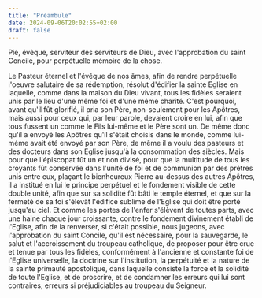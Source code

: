 ```yaml
---
title: "Préambule"
date: 2024-09-06T20:02:55+02:00
draft: false
---
```



Pie, évêque, serviteur des serviteurs de Dieu, avec l'approbation du saint Concile, pour perpétuelle mémoire de la chose.

Le Pasteur éternel et l'évêque de nos âmes, afin de rendre perpétuelle l'oeuvre salutaire de sa rédemption, résolut d'édifier la sainte Eglise en laquelle, comme dans la maison du Dieu vivant, tous les fidèles seraient unis par le lieu d'une même foi et d'une même charité. C'est pourquoi, avant qu'il fût glorifié, il pria son Père, non-seulement pour les Apôtres, mais aussi pour ceux qui, par leur parole, devaient croire en lui, afin que tous fussent un comme le Fils lui-même et le Père sont un. De même donc qu'il a envoyé les Apôtres qu'il s'était choisis dans le monde, comme lui-méme avait été envoyé par son Père, de même il a voulu des pasteurs et des docteurs dans son Eglise jusqu'à la consommation des siècles. Mais pour que l'épiscopat fût un et non divisé, pour que la multitude de tous les croyants fût conservée dans l'unité de foi et de communion par des prêtres unis entre eux, plaçant le bienheureux Pierre au-dessus des autres Apôtres, il a institué en lui le principe perpétuel et le fondement visible de cette double unité, afin que sur sa solidité fût bâti le temple éternel, et que sur la fermeté de sa foi s'élevât l'édifice sublime de l'Eglise qui doit être porté jusqu'au ciel. Et comme les portes de l'enfer s'élèvent de toutes parts, avec une haine chaque jour croissante, contre le fondement divinement établi de l'Eglise, afin de la renverser, si c'était possible, nous jugeons, avec l'approbation du saint Concile, qu'il est nécessaire, pour la sauvegarde, le salut et l'accroissement du troupeau catholique, de proposer pour être crue et tenue par tous les fidèles, conformément à l'ancienne et constante foi de l'Eglise universelle, la doctrine sur l'institution, la perpétuité et la nature de la sainte primauté apostolique, dans laquelle consiste la force et la solidité de toute l'Eglise, et de proscrire, et de condamner les erreurs qui lui sont contraires, erreurs si préjudiciables au troupeau du Seigneur.

